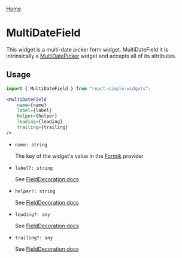 [Home](../../../README.md)

# MultiDateField

This widget is a multi-date picker form widget. MultiDateField it is intrinsically a [MultiDatePicker](../multi-date-picker/multi-date-picker-usage.md) widget and accepts all of its attributes.

## Usage

```jsx
import { MultiDateField } from "react-simple-widgets";

<MultiDateField
    name={name}
    label={label}
    helper={helper}
    leading={leading}
    trailing={trailing}
/>
```

- `name: string`

  The key of the widget's value in the [Formik](https://jaredpalmer.com/formik/) provider

- `label?: string`

    See [FieldDecoration docs](../field-decoration/field-decoration-usage.md)

- `helper?: string`

    See [FieldDecoration docs](../field-decoration/field-decoration-usage.md)

- `leading?: any`

    See [FieldDecoration docs](../field-decoration/field-decoration-usage.md)

- `trailing?: any`

    See [FieldDecoration docs](../field-decoration/field-decoration-usage.md)
